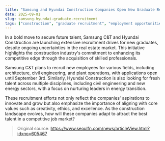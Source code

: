 ```yaml
---
title: "Samsung and Hyundai Construction Companies Open New Graduate Recruitment Opportunities"
date: 2025-09-01
slug: samsung-hyundai-graduate-recruitment
tags: ["construction", "graduate recruitment", "employment opportunities"]
---
```


In a bold move to secure future talent, Samsung C&T and Hyundai Construction are launching extensive recruitment drives for new graduates, despite ongoing uncertainties in the real estate market. This initiative highlights the construction industry's commitment to enhancing its competitive edge through the acquisition of skilled professionals.

Samsung C&T plans to recruit new employees for various fields, including architecture, civil engineering, and plant operations, with applications open until September 3rd. Similarly, Hyundai Construction is also looking for fresh talent across multiple disciplines, including civil engineering and new energy sectors, with a focus on nurturing leaders in energy transition.

These recruitment efforts not only reflect the companies' aspirations to innovate and grow but also emphasize the importance of aligning with core values such as creativity, ethics, and excellence. As the construction landscape evolves, how will these companies adapt to attract the best talent in a competitive job market?
> Original source: https://www.seoulfn.com/news/articleView.html?idxno=605467